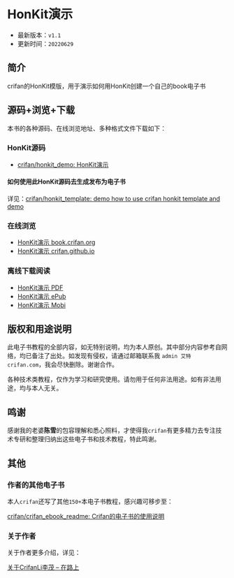 # HonKit演示

* 最新版本：`v1.1`
* 更新时间：`20220629`

## 简介

crifan的HonKit模版，用于演示如何用HonKit创建一个自己的book电子书

## 源码+浏览+下载

本书的各种源码、在线浏览地址、多种格式文件下载如下：

### HonKit源码

* [crifan/honkit_demo: HonKit演示](https://github.com/crifan/honkit_demo)

#### 如何使用此HonKit源码去生成发布为电子书

详见：[crifan/honkit_template: demo how to use crifan honkit template and demo](https://github.com/crifan/honkit_template)

### 在线浏览

* [HonKit演示 book.crifan.org](https://book.crifan.org/books/honkit_demo/website/)
* [HonKit演示 crifan.github.io](https://crifan.github.io/honkit_demo/website/)

### 离线下载阅读

* [HonKit演示 PDF](https://book.crifan.org/books/honkit_demo/pdf/honkit_demo.pdf)
* [HonKit演示 ePub](https://book.crifan.org/books/honkit_demo/epub/honkit_demo.epub)
* [HonKit演示 Mobi](https://book.crifan.org/books/honkit_demo/mobi/honkit_demo.mobi)

## 版权和用途说明

此电子书教程的全部内容，如无特别说明，均为本人原创。其中部分内容参考自网络，均已备注了出处。如发现有侵权，请通过邮箱联系我 `admin 艾特 crifan.com`，我会尽快删除。谢谢合作。

各种技术类教程，仅作为学习和研究使用。请勿用于任何非法用途。如有非法用途，均与本人无关。

## 鸣谢

感谢我的老婆**陈雪**的包容理解和悉心照料，才使得我`crifan`有更多精力去专注技术专研和整理归纳出这些电子书和技术教程，特此鸣谢。

## 其他

### 作者的其他电子书

本人`crifan`还写了其他`150+`本电子书教程，感兴趣可移步至：

[crifan/crifan_ebook_readme: Crifan的电子书的使用说明](https://github.com/crifan/crifan_ebook_readme)

### 关于作者

关于作者更多介绍，详见：

[关于CrifanLi李茂 – 在路上](https://www.crifan.org/about/)
